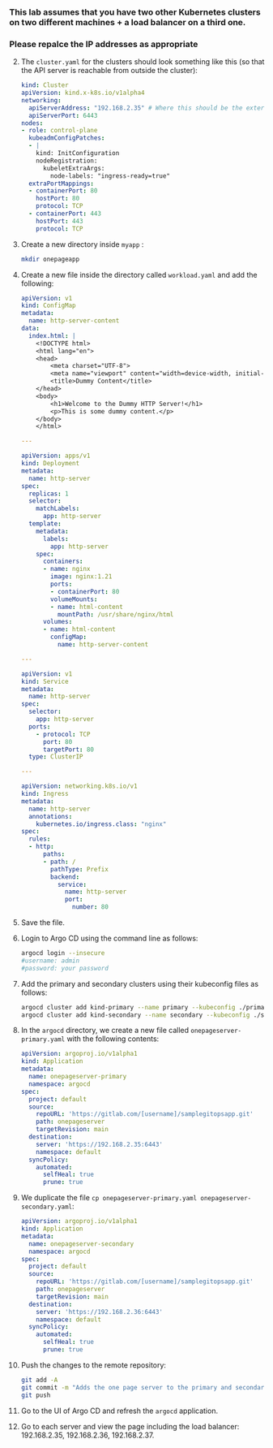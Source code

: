 ### This lab assumes that you have two other Kubernetes clusters on two different machines + a load balancer on a third one. 
### Please repalce the IP addresses as appropriate

2. The `cluster.yaml` for the clusters should look something like this (so that the API server is reachable from outside the cluster):

   ```yaml
   kind: Cluster
   apiVersion: kind.x-k8s.io/v1alpha4
   networking:
     apiServerAddress: "192.168.2.35" # Where this should be the external IP address of the virtual machine
     apiServerPort: 6443
   nodes:
   - role: control-plane
     kubeadmConfigPatches:
     - |
       kind: InitConfiguration
       nodeRegistration:
         kubeletExtraArgs:
           node-labels: "ingress-ready=true"
     extraPortMappings:
     - containerPort: 80
       hostPort: 80
       protocol: TCP
     - containerPort: 443
       hostPort: 443
       protocol: TCP
   ```

3. Create a new directory inside `myapp` :

   ````bash
   mkdir onepageapp
   ````

4. Create a new file inside the directory called `workload.yaml` and add the following:

   ```yaml
   apiVersion: v1
   kind: ConfigMap
   metadata:
     name: http-server-content
   data:
     index.html: |
       <!DOCTYPE html>
       <html lang="en">
       <head>
           <meta charset="UTF-8">
           <meta name="viewport" content="width=device-width, initial-scale=1.0">
           <title>Dummy Content</title>
       </head>
       <body>
           <h1>Welcome to the Dummy HTTP Server!</h1>
           <p>This is some dummy content.</p>
       </body>
       </html>
   
   ---
   
   apiVersion: apps/v1
   kind: Deployment
   metadata:
     name: http-server
   spec:
     replicas: 1
     selector:
       matchLabels:
         app: http-server
     template:
       metadata:
         labels:
           app: http-server
       spec:
         containers:
         - name: nginx
           image: nginx:1.21
           ports:
           - containerPort: 80
           volumeMounts:
           - name: html-content
             mountPath: /usr/share/nginx/html
         volumes:
         - name: html-content
           configMap:
             name: http-server-content
   
   ---
   
   apiVersion: v1
   kind: Service
   metadata:
     name: http-server
   spec:
     selector:
       app: http-server
     ports:
       - protocol: TCP
         port: 80
         targetPort: 80
     type: ClusterIP
   
   ---
   
   apiVersion: networking.k8s.io/v1
   kind: Ingress
   metadata:
     name: http-server
     annotations:
       kubernetes.io/ingress.class: "nginx"
   spec:
     rules:
     - http:
         paths:
         - path: /
           pathType: Prefix
           backend:
             service:
               name: http-server
               port:
                 number: 80
   ```

5. Save the file.

6. Login to Argo CD using the command line as follows:

   ```bash
   argocd login --insecure
   #username: admin
   #password: your password
   ```

7. Add the primary and secondary clusters using their kubeconfig files as follows:

   ```bash
   argocd cluster add kind-primary --name primary --kubeconfig ./primary
   argocd cluster add kind-secondary --name secondary --kubeconfig ./secondary
   ```

8. In the `argocd` directory, we create a new file called `onepageserver-primary.yaml` with the following contents:

   ```yaml
   apiVersion: argoproj.io/v1alpha1
   kind: Application
   metadata:
     name: onepageserver-primary
     namespace: argocd
   spec:
     project: default
     source:
       repoURL: 'https://gitlab.com/[username]/samplegitopsapp.git'
       path: onepageserver
       targetRevision: main
     destination:
       server: 'https://192.168.2.35:6443'
       namespace: default
     syncPolicy:
       automated:
         selfHeal: true
         prune: true
   ```

9. We duplicate the file `cp onepageserver-primary.yaml onepageserver-secondary.yaml`:

   ```yaml
   apiVersion: argoproj.io/v1alpha1
   kind: Application
   metadata:
     name: onepageserver-secondary
     namespace: argocd
   spec:
     project: default
     source:
       repoURL: 'https://gitlab.com/[username]/samplegitopsapp.git'
       path: onepageserver
       targetRevision: main
     destination:
       server: 'https://192.168.2.36:6443'
       namespace: default
     syncPolicy:
       automated:
         selfHeal: true
         prune: true
   ```

10. Push the changes to the remote repository:

    ```bash
    git add -A
    git commit -m "Adds the one page server to the primary and secondary clusters"
    git push
    ```

11. Go to the UI of Argo CD and refresh the `argocd` application.

12. Go to each server and view the page including the load balancer: 192.168.2.35, 192.168.2.36, 192.168.2.37.